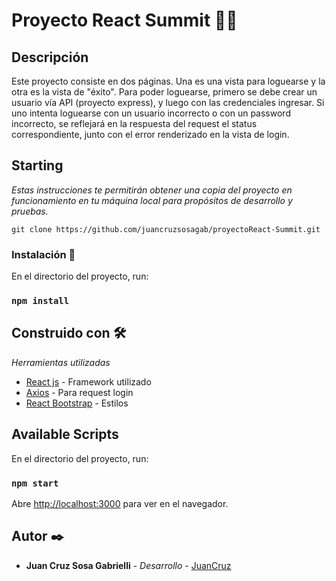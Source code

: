 # Proyecto React Summit 🚀🚀


## Descripción
Este proyecto consiste en dos páginas. Una es una vista para loguearse y la otra es la vista de "éxito". Para poder loguearse, primero se debe crear un usuario vía API (proyecto express), y luego con las credenciales ingresar. Si uno intenta loguearse con un usuario incorrecto o con un password incorrecto, se reflejará en la respuesta del request el status correspondiente, junto con el error renderizado en la vista de login.


## Starting

_Estas instrucciones te permitirán obtener una copia del proyecto en funcionamiento en tu máquina local para propósitos de desarrollo y pruebas._

```
git clone https://github.com/juancruzsosagab/proyectoReact-Summit.git
```


### Instalación 🔧

En el directorio del proyecto, run:

### `npm install`


## Construido con 🛠️

_Herramientas utilizadas_

* [React js](https://reactjs.org/docs/getting-started.html) - Framework utilizado
* [Axios](https://www.npmjs.com/package/axios) - Para request login
* [React Bootstrap](https://react-bootstrap.netlify.app//) - Estilos


## Available Scripts

En el directorio del proyecto, run:

### `npm start`

Abre [http://localhost:3000](http://localhost:3000) para ver en el navegador.


## Autor ✒️

* **Juan Cruz Sosa Gabrielli** - *Desarrollo* - [JuanCruz](https://github.com/juancruzsosagab)




